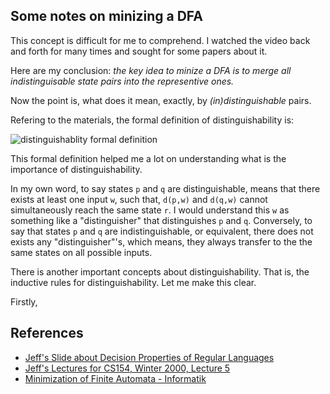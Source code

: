 
## Some notes on minizing a DFA

This concept is difficult for me to comprehend. I watched the video
back and forth for many times and sought for some papers about it.

Here are my conclusion: *the key idea to minize a DFA is to merge all
indistinguisable state pairs into the representive ones.*

Now the point is, what does it mean, exactly, by *(in)distinguishable*
pairs.


Refering to the materials, the formal definition of distinguishability
is:

![distinguishablity formal definition](//shouya.github.io/thinking-dumps/automata/notes/dist.png)

This formal definition helped me a lot on understanding what is the
importance of distinguishability.


In my own word, to say states `p` and `q` are distinguishable, means that
there exists at least one input `w`, such that, `d(p,w)` and `d(q,w)`
cannot simultaneously reach the same state `r`. I would understand
this `w` as something like a "distinguisher" that distinguishes `p`
and `q`. Conversely, to say that states `p` and `q` are
indistinguishable, or equivalent, there does not exists any
"distinguisher"'s, which means, they always transfer to the the same
states on all possible inputs.

There is another important concepts about distinguishability. That is,
the inductive rules for distinguishability. Let me make this clear.

Firstly,


## References

* [Jeff's Slide about Decision Properties of Regular Languages](http://infolab.stanford.edu/~ullman/ialc/spr10/slides/rs1.pdf)
* [Jeff's Lectures for CS154, Winter 2000, Lecture 5](http://infolab.stanford.edu/~ullman/ialc/slides/slides5.pdf)
* [Minimization of Finite Automata - Informatik](http://www.informatik.uni-bremen.de/agbs/lehre/ss05/pi2/hintergrund/minimize_dfa.pdf)
